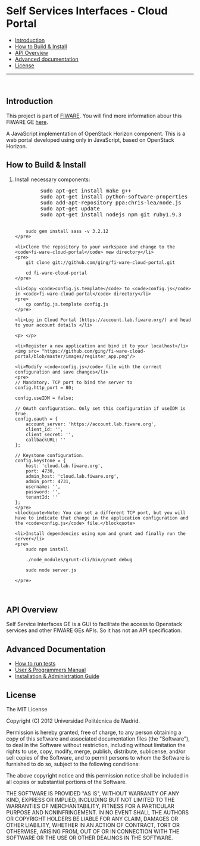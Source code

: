 # Self Services Interfaces - Cloud Portal

+ [Introduction](#def-introduction)
+ [How to Build & Install](#def-build)
+ [API Overview](#def-api)
+ [Advanced documentation](#def-advanced)
+ [License](#def-license)

---

<br>

<a name="def-introduction"></a>
## Introduction

This project is part of [FIWARE](http://fiware.org). You will find more information abour this FIWARE GE [here](http://catalogue.fiware.org/enablers/self-service-interfaces-cloud-portal).

A JavaScript implementation of OpenStack Horizon component. This is a web portal developed using only in JavaScript, based on OpenStack Horizon.

<a name="def-build"></a>
## How to Build & Install

<ol>
	<li>Install necessary components:</li>
	<pre>
		sudo apt-get install make g++
		sudo apt-get install python-software-properties
		sudo add-apt-repository ppa:chris-lea/node.js
		sudo apt-get update
		sudo apt-get install nodejs npm git ruby1.9.3‏

		sudo gem install sass -v 3.2.12
	</pre>

	<li>Clone the repository to your workspace and change to the <code>fi-ware-cloud-portal</code> new directory</li>
	<pre>
		git clone git://github.com/ging/fi-ware-cloud-portal.git

		cd fi-ware-cloud-portal
	</pre>

	<li>Copy <code>config.js.template</code> to <code>config.js</code> in <code>fi-ware-cloud-portal</code> directory</li>
	<pre>
		cp config.js.template config.js
	</pre>

	<li>Log in Cloud Portal (https://account.lab.fiware.org/) and head to your account details </li>
	
	<p> </p>
	
	<li>Register a new application and bind it to your localhost</li>
	<img src= "https://github.com/ging/fi-ware-cloud-portal/blob/master/images/register_app.png"/>

	<li>Modify <code>config.js</code> file with the correct configuration and save changes</li>
	<pre>
	// Mandatory. TCP port to bind the server to
	config.http_port = 80;
	
	config.useIDM = false;

	// OAuth configuration. Only set this configuration if useIDM is true.
	config.oauth = {
		account_server: 'https://account.lab.fiware.org',
	    client_id: '',
	    client_secret: '',
	    callbackURL: ''
	};

	// Keystone configuration.
	config.keystone = {
		host: 'cloud.lab.fiware.org',
		port: 4730,
		admin_host: 'cloud.lab.fiware.org',
		admin_port: 4731, 
		username: '', 
		password: '',
		tenantId: ''
	};
	</pre>
	<blockquote>Note: You can set a different TCP port, but you will have to indicate that change in the application configuration and the <code>config.js</code> file.</blockquote> 

	<li>Install dependencies using npm and grunt and finally run the server</li>
	<pre>
		sudo npm install

		./node_modules/grunt-cli/bin/grunt debug

		sudo node server.js

	</pre>
	
</ol>

<a name="def-api"></a>
## API Overview

Self Service Interfaces GE is a GUI to facilitate the access to Openstack services and other FIWARE GEs APIs. So it has not an API specification.

<a name="def-advanced"></a>
## Advanced Documentation

- [How to run tests](https://github.com/ging/fi-ware-cloud-portal/tree/master/doc/admin_guide.md#end-to-end-testing)
- [User & Programmers Manual](https://github.com/ging/fi-ware-cloud-portal/tree/master/doc/user_guide.md)
- [Installation & Administration Guide](https://github.com/ging/fi-ware-cloud-portal/tree/master/doc/admin_guide.md)

<a name="def-license"></a>
## License

The MIT License

Copyright (C) 2012 Universidad Politécnica de Madrid.

Permission is hereby granted, free of charge, to any person obtaining a copy of this software and associated documentation files (the "Software"), to deal in the Software without restriction, including without limitation the rights to use, copy, modify, merge, publish, distribute, sublicense, and/or sell copies of the Software, and to permit persons to whom the Software is furnished to do so, subject to the following conditions:

The above copyright notice and this permission notice shall be included in all copies or substantial portions of the Software.

THE SOFTWARE IS PROVIDED "AS IS", WITHOUT WARRANTY OF ANY KIND, EXPRESS OR IMPLIED, INCLUDING BUT NOT LIMITED TO THE WARRANTIES OF MERCHANTABILITY, FITNESS FOR A PARTICULAR PURPOSE AND NONINFRINGEMENT. IN NO EVENT SHALL THE AUTHORS OR COPYRIGHT HOLDERS BE LIABLE FOR ANY CLAIM, DAMAGES OR OTHER LIABILITY, WHETHER IN AN ACTION OF CONTRACT, TORT OR OTHERWISE, ARISING FROM, OUT OF OR IN CONNECTION WITH THE SOFTWARE OR THE USE OR OTHER DEALINGS IN THE SOFTWARE.